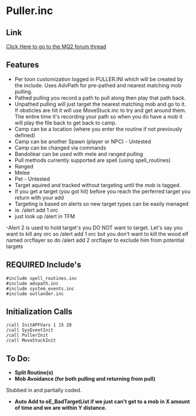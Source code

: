 # Puller.inc

## Link

[Click Here to go to the MQ2 forum thread](https://macroquest.org/phpBB3/viewtopic.php?t=11693&highlight=)

## Features

* Per toon customization logged in PULLER.INI which will be created by the include. Uses AdvPath for pre-pathed and nearest matching mob pulling.
* Pathed pulling you record a path to pull along then play that path back.
* Unpathed pulling will just target the nearest matching mob and go to it. If obsticles are hit it will use MoveStuck.inc to try and get around them. The entire time it's recording your path so when you do have a mob it will play the file back to get back to camp.
* Camp can be a location (where you enter the routine if not previously defined)
* Camp can be another Spawn (player or NPC) - Untested
* Camp can be changed via commands
* Bandoliear can be used with mele and ranged pulling
* Pull methods currently supported are spell (using spell\_routines)
* Ranged
* Melee
* Pet - Untested
* Target aquired and tracked without targeting until the mob is tagged.
* If you get a target (you got hit) before you reach the perferred target you return with your add
* Targeting is based on alerts so new target types can be easily managed
* ie. /alert add 1 orc
* just look up /alert in TFM

-Alert 2 is used to hold target's you DO NOT want to target. Let's say you want to kill any orc so /alert add 1 orc but you don't want to kill the wood elf named orcflayer so do /alert add 2 orcflayer to exclude him from potential targets

## REQUIRED Include's

`#include spell_routines.inc`  
`#include advpath.inc`  
`#include system_events.inc`  
`#include outlander.inc`

## Initialization Calls

`/call InitAPFVars 1 15 20`  
`/call SysEventInit`  
`/call PullerInit`  
`/call MoveStuckInit`

## To Do:

* **Split Routine(s)**
* **Mob Avoidance (for both pulling and returning from pull)**

Stubbed in and partially coded.

* **Auto Add to oE\_BadTargetList if we just can't get to a mob in X amount of time and we are within Y distance.**

